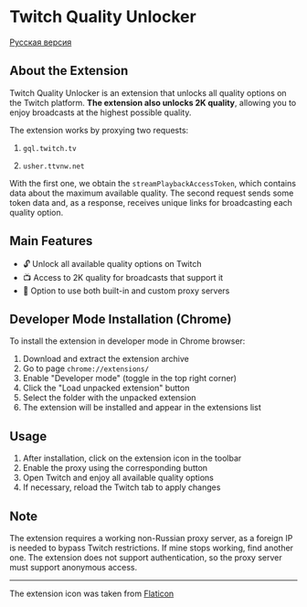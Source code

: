 # Twitch Quality Unlocker

[Русская версия](README.md)

## About the Extension

Twitch Quality Unlocker is an extension that unlocks all quality options on the Twitch platform. **The extension also unlocks 2K quality**, allowing you to enjoy broadcasts at the highest possible quality.

The extension works by proxying two requests:

1. `gql.twitch.tv`

2. `usher.ttvnw.net`

With the first one, we obtain the `streamPlaybackAccessToken`, which contains data about the maximum available quality. The second request sends some token data and, as a response, receives unique links for broadcasting each quality option.

## Main Features

- 🔓 Unlock all available quality options on Twitch
- 📺 Access to 2K quality for broadcasts that support it
- 🔧 Option to use both built-in and custom proxy servers

## Developer Mode Installation (Chrome)

To install the extension in developer mode in Chrome browser:

1. Download and extract the extension archive
2. Go to page `chrome://extensions/`
3. Enable "Developer mode" (toggle in the top right corner)
4. Click the "Load unpacked extension" button
5. Select the folder with the unpacked extension
6. The extension will be installed and appear in the extensions list

## Usage

1. After installation, click on the extension icon in the toolbar
2. Enable the proxy using the corresponding button
3. Open Twitch and enjoy all available quality options
4. If necessary, reload the Twitch tab to apply changes

## Note

The extension requires a working non-Russian proxy server, as a foreign IP is needed to bypass Twitch restrictions. If mine stops working, find another one. The extension does not support authentication, so the proxy server must support anonymous access.

---

The extension icon was taken from [Flaticon](https://www.flaticon.com/free-icon/twitch_3771425?term=twitch&page=1&position=43&origin=search&related_id=3771425)
